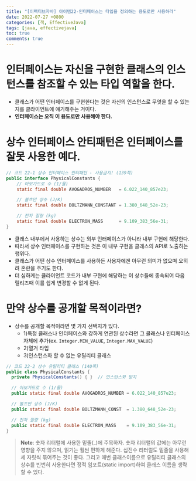 ```yaml
---
title: "[이펙티브자바] 아이템22-인터페이스는 타입을 정의하는 용도로만 사용하라"
date: 2022-07-27 +0800
categories: [책, EffectiveJava]
tags: [java, effectivejava]
toc: true
comments: true
---
```


# 인터페이스는 자신을 구현한 클래스의 인스턴스를 참조할 수 있는 타입 역할을 한다.
- 클래스가 어떤 인터페이스를 구현한다는 것은 자신의 인스턴스로 무엇을 할 수 있는지를 클라이언트에 얘기해주는 거이다.
- <b>인터페이스는 오직 이 용도로만 사용해야 한다.</b>

# 상수 인터페이스 안티패턴은 인터페이스를 잘못 사용한 예다.

```java
// 코드 22-1 상수 인터페이스 안티패턴 - 사용금지! (139쪽)
public interface PhysicalConstants {
    // 아보가드로 수 (1/몰)
    static final double AVOGADROS_NUMBER   = 6.022_140_857e23;

    // 볼츠만 상수 (J/K)
    static final double BOLTZMANN_CONSTANT = 1.380_648_52e-23;

    // 전자 질량 (kg)
    static final double ELECTRON_MASS      = 9.109_383_56e-31;
}
```

- 클래스 내부에서 사용하는 상수는 외부 인터페이스가 아니라 내부 구현에 해당한다.
- 따라서 상수 인터페이스를 구현하는 것은 이 내부 구현을 클래스의 API로 노출하는 행위다.
- 클래스가 어떤 상수 인터페이스를 사용하든 사용자에겐 아무런 의미가 없으며 오히려 혼란을 주기도 한다.
- 더 심하게는 클라이언트 코드가 내부 구현에 해당하는 이 상수들에 종속되어 다음 릴리즈때 이를 쉽게 변경할 수 없게 된다.

# 만약 상수를 공개할 목적이라면?
-  상수를 공개할 목적이라면 몇 가지 선택지가 있다.
   -  1)특정 클래스나 인터페이스와 강하게 연관된 상수라면 그 클래스나 인터페이스 자체에 추가(ex. `Integer.MIN_VALUE`, `Integer.MAX_VALUE`)
   -  2)열거 타입
   -  3)인스턴스화 할 수 없는 유틸리티 클래스

```java
// 코드 22-2 상수 유틸리티 클래스 (140쪽)
public class PhysicalConstants {
  private PhysicalConstants() { }  // 인스턴스화 방지

  // 아보가드로 수 (1/몰)
  public static final double AVOGADROS_NUMBER = 6.022_140_857e23;

  // 볼츠만 상수 (J/K)
  public static final double BOLTZMANN_CONST  = 1.380_648_52e-23;

  // 전자 질량 (kg)
  public static final double ELECTRON_MASS    = 9.109_383_56e-31;
}
```

> **Note**: 숫자 리터럴에 사용한 밑줄(_)에 주목하자. 숫자 리터럴의 값에는 아무런 영향을 주지 않으며, 읽기는 훨씬 편하게 해준다. 십진수 리터럴도 밑줄을 사용해 세 자릿씩 묶어주는 것이 좋다. 그리고 매번 클래스이름으로 유틸리티 클래스의 상수를 빈번히 사용한다면 정적 임포트(static import)하여 클래스 이름을 생략할 수 있다.
